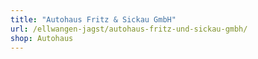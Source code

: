 ```yaml
---
title: "Autohaus Fritz & Sickau GmbH"
url: /ellwangen-jagst/autohaus-fritz-und-sickau-gmbh/
shop: Autohaus
---
```

